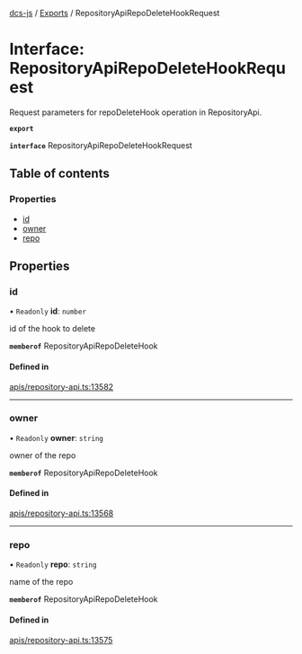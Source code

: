 [dcs-js](../README.md) / [Exports](../modules.md) / RepositoryApiRepoDeleteHookRequest

# Interface: RepositoryApiRepoDeleteHookRequest

Request parameters for repoDeleteHook operation in RepositoryApi.

**`export`**

**`interface`** RepositoryApiRepoDeleteHookRequest

## Table of contents

### Properties

- [id](RepositoryApiRepoDeleteHookRequest.md#id)
- [owner](RepositoryApiRepoDeleteHookRequest.md#owner)
- [repo](RepositoryApiRepoDeleteHookRequest.md#repo)

## Properties

### <a id="id" name="id"></a> id

• `Readonly` **id**: `number`

id of the hook to delete

**`memberof`** RepositoryApiRepoDeleteHook

#### Defined in

[apis/repository-api.ts:13582](https://github.com/unfoldingWord/dcs-js/blob/b29eb7a/apis/repository-api.ts#L13582)

___

### <a id="owner" name="owner"></a> owner

• `Readonly` **owner**: `string`

owner of the repo

**`memberof`** RepositoryApiRepoDeleteHook

#### Defined in

[apis/repository-api.ts:13568](https://github.com/unfoldingWord/dcs-js/blob/b29eb7a/apis/repository-api.ts#L13568)

___

### <a id="repo" name="repo"></a> repo

• `Readonly` **repo**: `string`

name of the repo

**`memberof`** RepositoryApiRepoDeleteHook

#### Defined in

[apis/repository-api.ts:13575](https://github.com/unfoldingWord/dcs-js/blob/b29eb7a/apis/repository-api.ts#L13575)
